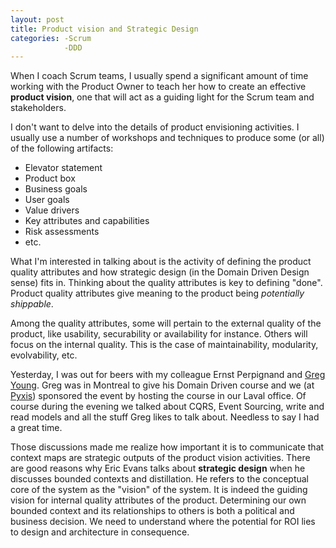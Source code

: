 ```yaml
---
layout: post
title: Product vision and Strategic Design
categories: -Scrum
            -DDD
---
```


When I coach Scrum teams, I usually spend a significant amount of time working with the Product Owner to teach her how to create an effective **product vision**, one that will act as a guiding light for the Scrum team and stakeholders. 

I don't want to delve into the details of product envisioning activities. I usually use a number of workshops and techniques to produce some (or all) of the following artifacts:

- Elevator statement
- Product box
- Business goals 
- User goals
- Value drivers
- Key attributes and capabilities
- Risk assessments
- etc.

What I'm interested in talking about is the activity of defining the product quality attributes and how strategic design (in the Domain Driven Design sense) fits in. Thinking about the quality attributes is key to defining "done". Product quality attributes give meaning to the product being _potentially shippable_.

Among the quality attributes, some will pertain to the external quality of the product, like usability, securability or availability for instance. Others will focus on the internal quality. This is the case of maintainability, modularity, evolvability, etc. 

Yesterday, I was out for beers with my colleague Ernst Perpignand and [Greg Young](http://codebetter.com/blogs/gregyoung/). Greg was in Montreal to give his Domain Driven course and we (at [Pyxis](http://www.pyxis-tech.com)) sponsored the event by hosting the course in our Laval office. Of course during the evening we talked about CQRS, Event Sourcing, write and read models and all the stuff Greg likes to talk about. Needless to say I had a great time.

Those discussions made me realize how important it is to communicate that context maps are strategic outputs of the product vision activities. There are good reasons why Eric Evans talks about **strategic design** when he discusses bounded contexts and distillation. He refers to the conceptual core of the system as the "vision" of the system. It is indeed the guiding vision for internal quality attributes of the product. Determining our own bounded context and its relationships to others is both a political and business decision. We need to understand where the potential for ROI lies to design and architecture in consequence.
